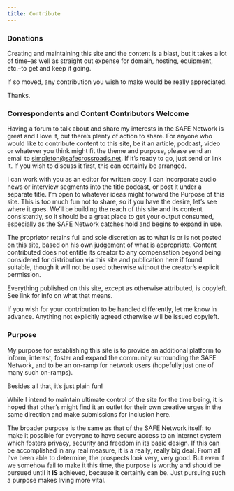 ```yaml
---
title: Contribute
---
```


### Donations

Creating and maintaining this site and the content is a blast, but it takes a lot of time–as well as straight out expense for domain, hosting, equipment, etc.–to get and keep it going.

If so moved, any contribution you wish to make would be really appreciated.

Thanks.

### Correspondents and Content Contributors Welcome

Having a forum to talk about and share my interests in the SAFE Network is great and I love it, but there’s plenty of action to share.
For anyone who would like to contribute content to this site, be it an article, podcast, video or whatever you think might fit the theme and purpose, please send an email to simpleton@safecrossroads.net. If it’s ready to go, just send or link it. If you wish to discuss it first, this can certainly be arranged.

I can work with you as an editor for written copy. I can incorporate audio news or interview segments into the title podcast, or post it under a separate title. I’m open to whatever ideas might forward the Purpose of this site. This is too much fun not to share, so if you have the desire, let’s see where it goes.
We’ll be building the reach of this site and its content consistently, so it should be a great place to get your output consumed, especially as the SAFE Network catches hold and begins to expand in use.

The proprietor retains full and sole discretion as to what is or is not posted on this site, based on his own judgement of what is appropriate. Content contributed does not entitle its creator to any compensation beyond being considered for distribution via this site and publication here if found suitable, though it will not be used otherwise without the creator’s explicit permission.

Everything published on this site, except as otherwise attributed, is copyleft. See link for info on what that means.

If you wish for your contribution to be handled differently, let me know in advance. Anything not explicitly agreed otherwise will be issued copyleft.

### Purpose

My purpose for establishing this site is to provide an additional platform to inform, interest, foster and expand the community surrounding the SAFE Network, and to be an on-ramp for network users (hopefully just one of many such on-ramps).

Besides all that, it’s just plain fun!

While I intend to maintain ultimate control of the site for the time being, it is hoped that other’s might find it an outlet for their own creative urges in the same direction and make submissions for inclusion here.

The broader purpose is the same as that of the SAFE Network itself: to make it possible for everyone to have secure access to an internet system which fosters privacy, security and freedom in its basic design. If this can be accomplished in any real measure, it is a really, really big deal. From all I’ve been able to determine, the prospects look very, very good. But even if we somehow fail to make it this time, the purpose is worthy and should be pursued until it **IS** achieved, because it certainly can be. Just pursuing such a purpose makes living more vital.
